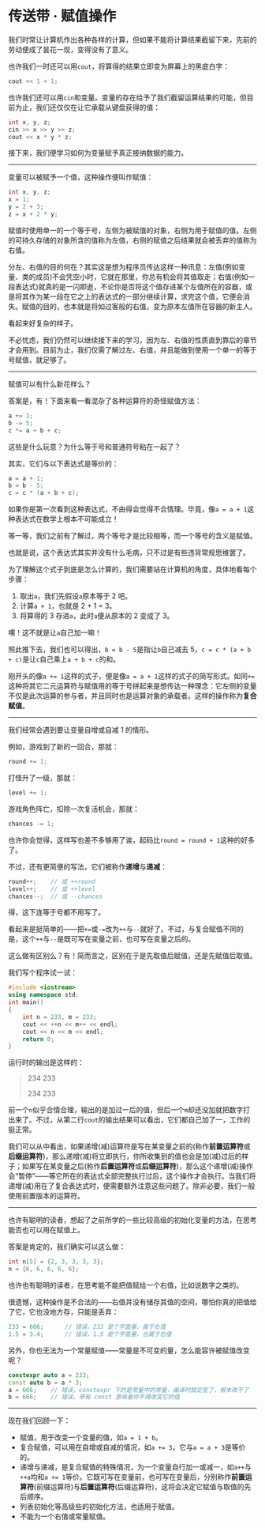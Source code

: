 # 传送带 · 赋值操作

我们时常让计算机作出各种各样的计算，但如果不能将计算结果截留下来，先前的劳动便成了昙花一现，变得没有了意义。

也许我们一时还可以用```cout```，将算得的结果立即变为屏幕上的黑底白字：

```cpp
cout << 1 + 1;
```

也许我们还可以用```cin```和变量。变量的存在给予了我们截留运算结果的可能，但目前为止，我们还仅仅在让它承载从键盘获得的值：

```cpp
int x, y, z;
cin >> x >> y >> z;
cout << x * y * z;
```

接下来，我们便学习如何为变量赋予真正接纳数据的能力。

------

变量可以被赋予一个值，这种操作便叫作赋值：

```cpp
int x, y, z;
x = 1;
y = 2 + 3;
z = x + 2 * y;
```

赋值时使用单一的一个等于号，左侧为被赋值的对象，右侧为用于赋值的值。左侧的可持久存储的对象所含的值称为左值，右侧的赋值之后结果就会被丢弃的值称为右值。

分左、右值的目的何在？其实这是想为程序员传达这样一种讯息：左值(例如变量、类的成员)不会凭空小时，它就在那里，你总有机会将其值取走；右值(例如一段表达式)就真的是一闪即逝，不论你是否将这个值存进某个左值所在的容器，或是将其作为某一段在它之上的表达式的一部分继续计算，求完这个值，它便会消失。赋值的目的，也本就是将如过客般的右值，变为原本左值所在容器的新主人。

看起来好复杂的样子。

不必忧虑，我们仍然可以继续接下来的学习，因为左、右值的性质直到靠后的章节才会用到。目前为止，我们仅需了解过左、右值，并且能做到使用一个单一的等于号赋值，就足够了。

------

赋值可以有什么新花样么？

答案是，有！下面来看一看混杂了各种运算符的奇怪赋值方法：

```cpp
a += 1;
b -= 5;
c *= a + b + c;
```

这些是什么玩意？为什么等于号和普通符号粘在一起了？

其实，它们与以下表达式是等价的：

```cpp
a = a + 1;
b = b - 5;
c = c * (a + b + c);
```

如果你是第一次看到这种表达式，不由得会觉得不合情理。毕竟，像```a = a + 1```这种表达式在数学上根本不可能成立！

等一等，我们之前有了解过，两个等号才是比较相等，而一个等号的含义是赋值。

也就是说，这个表达式其实并没有什么毛病，只不过是有些违背常规思维罢了。

为了理解这个式子到底是怎么计算的，我们需要站在计算机的角度，具体地看每个步骤：

1. 取出```a```，我们先假设```a```原本等于 2 吧。
2. 计算```a + 1```，也就是 2 + 1 = 3。
3. 将算得的 3 存进```a```，此时```a```便从原本的 2 变成了 3。

噢！这不就是让```a```自己加一嘛！

照此推下去，我们也可以得出，```b = b - 5```是指让```b```自己减去 5，```c = c * (a + b + c)```是让```c```自己乘上```a + b + c```的和。

刚开头的像```a += 1```这样的式子，便是像```a = a + 1```这样的式子的简写形式。如同```+=```这种将其它二元运算符与赋值用的等于号拼起来是想传达一种理念：它左侧的变量不仅是此次运算的参与者，并且同时也是运算对象的承载者。这样的操作称为**复合赋值**。

------

我们经常会遇到要让变量自增或自减 1 的情形。

例如，游戏到了新的一回合，那就：

```cpp
round += 1;
```

打怪升了一级，那就：

```cpp
level += 1;
```

游戏角色阵亡，扣除一次复活机会，那就：

```cpp
chances -= 1;
```

也许你会觉得，这样写也差不多够用了诶，起码比```round = round + 1```这种的好多了。

不过，还有更简便的写法，它们被称作**递增**与**递减**：

```cpp
round++;	// 或 ++round
level++;	// 或 ++level
chances--;	// 或 --chances
```

得，这下连等于号都不用写了。

看起来是挺简单的——把```+=```或```-=```改为```++```与```--```就好了。不过，与复合赋值不同的是，这个```++```与```--```是既可写在变量之前，也可写在变量之后的。

这么做有区别么？有！简而言之，区别在于是先取值后赋值，还是先赋值后取值。

我们写个程序试一试：

```cpp
#include <iostream>
using namespace std;
int main()
{
	int n = 233, m = 233;
    cout << ++n << m++ << endl;
    cout << n << m << endl;
    return 0;
}
```

运行时的输出是这样的：

>234 233
>
>234 233

前一个```n```似乎合情合理，输出的是加过一后的值，但后一个```m```却还没加就把数字打出来了。不过，从第二行```cout```的输出结果可以看出，它们都自己加了一，工作的挺正常。

我们可以从中看出，如果递增(减)运算符是写在某变量之前的(称作**前置运算符**或**后缀运算符**)，那么递增(减)将立即执行，你所收集到的值也会是加(减)过后的样子；如果写在某变量之后(称作**后置运算符**或**后缀运算符**)，那么这个递增(减)操作会“暂停”——等它所在的表达式全部完整执行过后，这个操作才会执行。当我们将递增(减)用在了复合表达式时，便需要额外注意这些问题了。除非必要，我们一般使用前置版本的运算符。

------

也许有聪明的读者，想起了之前所学的一些比较高级的初始化变量的方法，在思考能否也可以用在赋值上。

答案是肯定的，我们确实可以这么做：

```cpp
int n[5] = {2, 3, 3, 3, 3};
n = {6, 6, 6, 6, 6};
```

也许也有聪明的读者，在思考能不能把值赋给一个右值，比如说数字之类的。

很遗憾，这种操作是不合法的——右值并没有储存其值的空间，哪怕你真的把值给了它，它也没地方存，只能是丢弃：

```cpp
233 = 666;		// 错误，233 是个字面量，属于右值
1.5 = 3.4;		// 错误，1.5 是个字面量，也属于右值
```

另外，你也无法为一个常量赋值——常量是不可变的量，怎么能容许被赋值改变呢？

```cpp
constexpr auto a = 233;
const auto b = a * 3;
a = 666;	// 错误，constexpr 下的是常量中的常量，编译时就定型了，根本改不了
b = 666;	// 错误，带有 const 意味着你不得改变它的值
```

------

现在我们回顾一下：

- 赋值，用于改变一个变量的值，如```a = 1 + b```。
- 复合赋值，可以用在自增或自减的情况，如```a += 3```，它与```a = a + 3```是等价的。
- 递增与递减，是复合赋值的特殊情况，为一个变量自行加一或减一，如```a++```与```++a```均和```a += 1```等价。它既可写在变量前，也可写在变量后，分别称作**前置运算符**(前缀运算符)与**后置运算符**(后缀运算符)，这将会决定它赋值与取值的先后顺序。
- 列表初始化等高级些的初始化方法，也适用于赋值。
- 不能为一个右值或常量赋值。